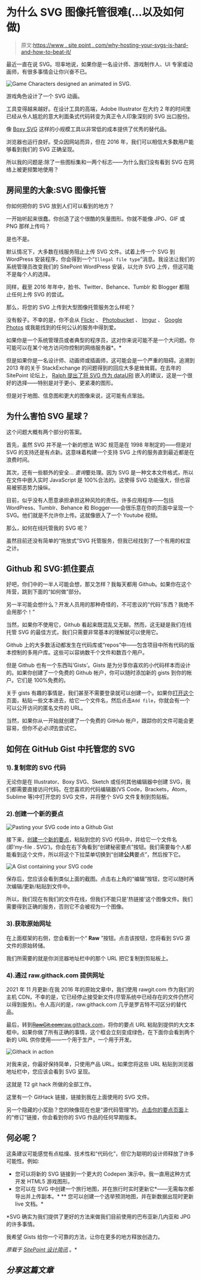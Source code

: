 # 为什么 SVG 图像托管很难(…以及如何做)

> 原文:[https://www . site point . com/why-hosting-your-svgs-is-hard-and-how-to-beat-it/](https://www.sitepoint.com/why-hosting-your-svgs-is-hard-and-how-to-beat-it/)

最近一直在说 SVG。坦率地说，如果你是一名设计师、游戏制作人、UI 专家或动画师，有很多事情会让你兴奋不已。

![Game Characters designed an animated in SVG.](../Images/0040ab8fa91980f0df6c6b1a47a82ef2.png)

游戏角色设计了一个 SVG 动画。

工具变得越来越好。在设计工具的高端，Adobe Illustrator 在大约 2 年的时间里已经从令人尴尬的意大利面条式代码转变为真正令人印象深刻的 SVG 出口股份。

像 [Boxy SVG](https://boxy-svg.com) 这样的小规模工具以非常低的成本提供了优秀的替代品。

浏览器也运行良好。受众因网站而异，但在 2016 年，我们可以相信大多数用户能够看到我们的 SVG 正确呈现。

所以我的问题是:除了一些图标集和一两个标志——为什么我们没有看到 SVG 在网络上被更频繁地使用？

## 房间里的大象:SVG 图像托管

你如何把你的 SVG 放到人们可以看到的地方？

一开始听起来很蠢。你创造了这个很酷的矢量图形。你就不能像 JPG、GIF 或 PNG 那样上传吗？

是也不是。

默认情况下，大多数在线服务阻止上传 SVG 文件。试着上传一个 SVG 到 WordPress 安装程序，你会得到一个“`Illegal file type`”消息。我设法让我们的系统管理员改变我们的 SitePoint WordPress 安装，以允许 SVG 上传，但这可能不是每个人的选择。

同样，截至 2016 年年中，脸书、Twitter、Behance、Tumblr 和 Blogger 都阻止任何上传 SVG 的尝试。

那么，将您的 SVG 上传到大型图像托管服务怎么样呢？

没有骰子。不幸的是，你不会从 [Flickr](https://www.flickr.com) 、 [Photobucket](http://photobucket.com/) 、 [Imgur](https://imgur.com/) 、 [Google Photos](https://photos.google.com/) 或我能找到的任何公认的服务中得到爱。

如果你是一个系统管理员或者典型的程序员，这对你来说可能不是一个大问题。你可能可以在某个地方访问你控制的网络服务器*。*

但是如果你是一名设计师、动画师或插画师，这可能会是一个严重的阻碍。追溯到 2013 年的关于 StackExchange 的问题得到的回应大多是耸耸肩。在去年的 SitePoint 论坛上， [Ralph 提出了将 SVG 作为 dataURI](https://www.sitepoint.com/community/t/where-do-you-host-temporary-images-png-svg-for-use-in-a-codepen/190242/6) 嵌入的建议，这是一个很好的选择——特别是对于更小、更紧凑的图形。

但是对于地图、信息图和更大的图像来说，这可能有点笨拙。

## 为什么害怕 SVG 星球？

这个问题大概有两个部分的答案。

首先，虽然 SVG 并不是一个新的想法 W3C 规范是在 1998 年制定的——但是对 SVG 的支持还是有点新。这意味着构建一个支持 SVG 上传的服务直到最近都是在浪费时间。

其次，还有一些额外的安全… *查询*要处理。因为 SVG 是一种文本文件格式，所以在文件中嵌入实时 JavaScript 是 100%合法的。这使得 SVG 功能强大，但也容易被邪恶势力操纵。

目前，似乎没有人愿意承担承担这种风险的责任。许多应用程序——包括 WordPress、Tumblr、Behance 和 Blogger——会很乐意在你的页面中呈现一个 SVG。他们就是不允许你上传。这就像嵌入了一个 Youtube 视频。

那么，如何在线托管我的 SVG 呢？

虽然目前还没有简单的“拖放式”SVG 托管服务，但我已经找到了一个有用的权宜之计。

## Github 和 SVG:抓住要点

好吧，你们中的一半人可能会想，那又怎样？我每天都用 Github。如果你在这个阵营，跳到下面的“如何做”部分。

另一半可能会想什么？开发人员用的那种奇怪的，不可思议的“代码”东西？我绝不会用那个！”

当然，如果你不使用它，Github 看起来既混乱又无聊。然而，这无疑是我们在线托管 SVG 的最佳方式，我们只需要非常基本的理解就可以使用它。

Github 上的大多数活动都发生在代码库或“repos”中——包含项目中所有代码的版本控制的多用户库。这些可以容纳数千个文件和数百个用户。

但是 Github 也有一个东西叫‘Gists’。Gists 是为分享你喜欢的小代码样本而设计的。如果你创建了一个免费的 Github 帐户，你可以随时添加新的 gists 到你的帐户。它们是 100%免费的。

关于 gists 有趣的事情是，我们甚至不需要登录就可以创建一个。如果你[打开这个](https://gist.github.com/)页面，粘贴一些文本进去，给它一个文件名，然后点击`Add file`，你就会有一个可以公开访问的匿名文件的 URL。

当然，如果你从一开始就创建了一个免费的 GitHub 帐户，跟踪你的文件可能会更容易，但你不必*必须*去尝试它。

## 如何在 GitHub Gist 中托管您的 SVG

### 1).复制您的 SVG 代码

无论你是在 Illustrator、Boxy SVG、Sketch 或任何其他编辑器中创建 SVG，我们都需要直接访问代码。在您喜欢的代码编辑器(VS Code，Brackets，Atom，Sublime 等)中打开您的 SVG 文件，并将整个 SVG 文件复制到剪贴板。

### 2).创建一个新的要点

![Pasting your SVG code into a Github Gist](../Images/1025f6d5fa04233f3e5ea739a7ad677d.png)

接下来，[创建一个新的要点](https://gist.github.com/)，粘贴到您的 SVG 代码中，并给它一个文件名(即‘my-file . SVG’)。你会在右下角看到“创建秘密要点”按钮。我们需要每个人都能看到这个文件，所以将这个下拉菜单切换到“创建**公共**要点”，然后按下它。

![A  Gist containing your SVG code](../Images/0e63204805f3b7f308f7d340bbf42401.png)

保存后，您应该会看到类似上面的截图。点击右上角的“编辑”按钮，您可以随时再次编辑/更新/粘贴到文件中。

所以，我们现在有我们的文件在线，但我们不能只是'热链接'这个图像文件。我们需要得到正确的服务，否则它不会被视为一个图像。

### 3).获取原始网址

在上面框架的右侧，您会看到一个“ **Raw** ”按钮。点击该按钮，您将看到 SVG 源文件的原始转储。

我们所需要的就是你浏览器地址栏中的那个 URL 把它复制到剪贴板上。

### 4).通过 raw.githack.com 提供网址

2021 年 11 月更新:在我 2016 年的原始文章中，我们使用 rawgit.com 作为我们的主机 CDN，不幸的是，它已经停止接受新文件(尽管系统中已经存在的文件仍然可以得到服务)。令人高兴的是，raw.githack.com 几乎是罗吉特不可区分的替代品。

最后，转到~~[RawGit.com](https://rawgit.com/)~~<ins datetime="2021-11-14T22:41:37+00:00">raw.githack.com</ins>，将你的要点 URL 粘贴到提供的大文本框中。如果你做了所有正确的事情，这个框会立刻变成绿色，在下面你会看到两个新的 URL 供你使用——一个用于生产，一个用于开发。

![Githack in action](../Images/7fbbab4e3869e52241e30c6bdddb4293.png)

对我来说，你最好保持简单，只使用产品 URL。如果您将这些 URL 粘贴到浏览器地址栏中，您应该会看到 SVG 呈现。

这就是 T2 git hack 所做的全部工作。

这里有一个 GitHack 链接，链接到我在上面使用的 SVG 文件。

另一个隐藏的小奖励？您的映像现在也是“源代码管理”的。[点击你的要点页面](https://gist.github.com/alexmwalker/d898b8bc88a8aaa037a536efdb390964/revisions)上的“修订”链接，你会看到你的 SVG 作品的任何早期版本。

## 何必呢？

这条建议可能感觉有点枯燥、技术性和“代码化”，但它为聪明的设计师释放了许多可能性。例如:

*   您可以将新的 SVG 链接到一个更大的 Codepen 演示中。我一直用这种方式开发 HTML5 游戏图形。
*   您可以在 SVG 中创建一个旅行地图，并在旅行时实时更新它*——无需每次都导出并上传副本。*
**   您可以创建一个选举预测地图，并在新数据出现时更新 live 文档。*

 *SVG 确实为我们提供了更好的方法来做我们目前使用的巴布亚新几内亚和 JPG 的许多事情。

我希望 Gists 给你一个可靠的方法，让你在更多的地方释放创造力。

*原载于 [SitePoint 设计简讯](https://www.sitepoint.com/newsletter/)* 。* 

## *分享这篇文章*